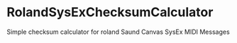 # RolandSysExChecksumCalculator
 Simple checksum calculator for roland Saund Canvas SysEx MIDI Messages
